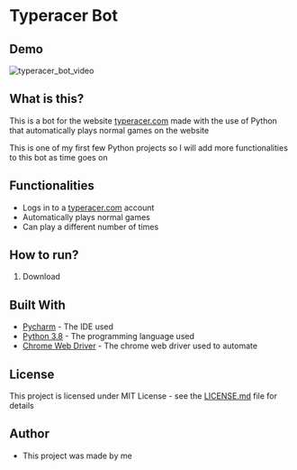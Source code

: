 # Typeracer Bot

## Demo 

![typeracer_bot_video](https://imgur.com/4ELfUT3)

## What is this?

This is a bot for the website [typeracer.com](https://play.typeracer.com/) made with the use of Python that automatically plays normal games on the website

This is one of my first few Python projects so I will add more functionalities to this bot as time goes on

## Functionalities

* Logs in to a [typeracer.com](https://play.typeracer.com/) account 
* Automatically plays normal games
* Can play a different number of times

## How to run?

1. Download 



## Built With

* [Pycharm](https://www.jetbrains.com/pycharm/) - The IDE used
* [Python 3.8](https://www.python.org/) - The programming language used
* [Chrome Web Driver](https://chromedriver.chromium.org/downloads) - The chrome web driver used to automate 

## License 

This project is licensed under MIT License - see the [LICENSE.md](https://github.com/ousmanebarry/typeracer-bot/blob/main/LICENSE) file for details

## Author

* This project was made by me 

